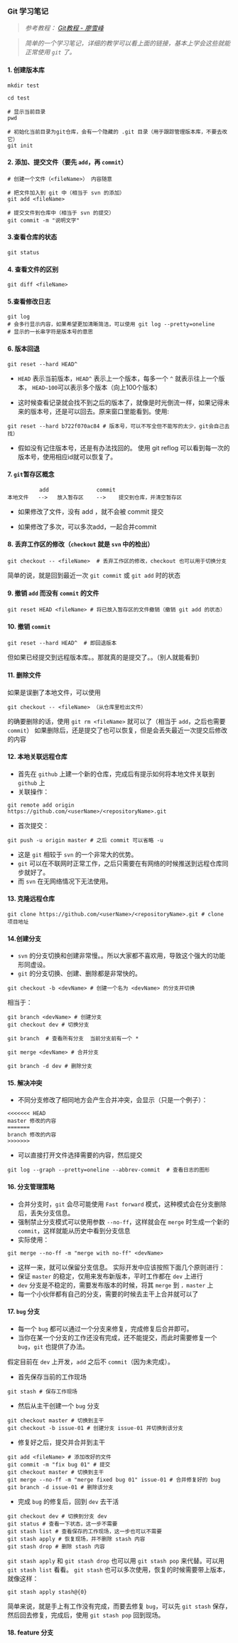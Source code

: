 ### Git 学习笔记

>*参考教程： [Git教程 - 廖雪峰](https://www.liaoxuefeng.com/wiki/0013739516305929606dd18361248578c67b8067c8c017b000 "https://www.liaoxuefeng.com/wiki/0013739516305929606dd18361248578c67b8067c8c017b000")*

>*简单的一个学习笔记，详细的教学可以看上面的链接，基本上学会这些就能正常使用 `git` 了。*
#### 1. 创建版本库
```
mkdir test

cd test

# 显示当前目录
pwd  

# 初始化当前目录为git仓库，会有一个隐藏的 .git 目录（用于跟踪管理版本库，不要去改它）
git init 
```

#### 2. 添加、提交文件（要先 `add`，再 `commit`）
```
# 创建一个文件（<fileName>） 内容随意
    
# 把文件加入到 git 中（相当于 svn 的添加）
git add <fileName>  

# 提交文件到仓库中（相当于 svn 的提交）
git commit -m "说明文字" 
```

#### 3.查看仓库的状态
```
git status
```

#### 4. 查看文件的区别
```
git diff <fileName>
```
 
#### 5.查看修改日志
```
git log
# 会多行显示内容，如果希望更加清晰简洁，可以使用 git log --pretty=oneline  
# 显示的一长串字符是版本号的意思
```

#### 6. 版本回退 
```
git reset --hard HEAD^
```

* `HEAD` 表示当前版本，`HEAD^` 表示上一个版本，每多一个 `^` 就表示往上一个版本，
`HEAD~100`可以表示多个版本（向上100个版本）

* 这时候查看记录就会找不到之后的版本了，就像是时光倒流一样，如果记得未来的版本号，还是可以回去。原来窗口里能看到。使用:
 
```
git reset --hard b722f070ac84 # 版本号，可以不写全但不能写的太少，git会自己去找）
```
* 假如没有记住版本号，还是有办法找回的。 使用 git reflog 可以看到每一次的版本号，使用相应id就可以恢复了。

#### 7. `git`暂存区概念
              add               commit
    本地文件   -->   放入暂存区    -->    提交到仓库，并清空暂存区

* 如果修改了文件，没有 add ，就不会被 commit 提交

* 如果修改了多次，可以多次add，一起合并commit

#### 8. 丢弃工作区的修改（`checkout` 就是 `svn` 中的检出）
```
git checkout -- <fileName>  # 丢弃工作区的修改，checkout 也可以用于切换分支
```
简单的说，就是回到最近一次 `git commit` 或 `git add` 时的状态

#### 9. 撤销 `add` 而没有 `commit` 的文件
```
git reset HEAD <fileName> # 将已放入暂存区的文件撤销（撤销 git add 的状态）
```

#### 10. 撤销 `commit`
```
git reset --hard HEAD^  # 即回退版本
```
但如果已经提交到远程版本库。。那就真的是提交了。。（别人就能看到）

#### 11. 删除文件

如果是误删了本地文件，可以使用 
```
git checkout -- <fileName> （从仓库里检出文件）
```
的确要删除的话，使用 `git rm <fileName>` 就可以了（相当于 `add`，之后也需要 `commit`）
如果删除后，还是提交了也可以恢复，但是会丢失最近一次提交后修改的内容

#### 12. 本地关联远程仓库
* 首先在 `github` 上建一个新的仓库，完成后有提示如何将本地文件关联到 `github` 上
* 关联操作：
```
git remote add origin https://github.com/<userName>/<repositoryName>.git
```
* 首次提交：
```
git push -u origin master # 之后 commit 可以省略 -u
```
* 这是 `git` 相较于 `svn` 的一个非常大的优势。
* `git` 可以在不联网时正常工作，之后只需要在有网络的时候推送到远程仓库同步就好了。
* 而 `svn` 在无网络情况下无法使用。

#### 13. 克隆远程仓库
```  
git clone https://github.com/<userName>/<repositoryName>.git # clone 项目地址
```

#### 14.创建分支
* `svn` 的分支切换和创建非常慢。。所以大家都不喜欢用，导致这个强大的功能形同虚设。
* `git` 的分支切换、创建、删除都是非常快的。
```
git checkout -b <devName> # 创建一个名为 <devName> 的分支并切换 
``` 
相当于：
```
git branch <devName> # 创建分支
git checkout dev # 切换分支
```
```
git branch  # 查看所有分支  当前分支前有一个 *
```
```
git merge <devName> # 合并分支
```
```
git branch -d dev # 删除分支
```

#### 15. 解决冲突
* 不同分支修改了相同地方会产生合并冲突，会显示（只是一个例子）：
```    
<<<<<<< HEAD
master 修改的内容
=======
branch 修改的内容
>>>>>>>
```
* 可以直接打开文件选择需要的内容，然后提交
```
git log --graph --pretty=oneline --abbrev-commit  # 查看日志的图形
```

#### 16. 分支管理策略
* 合并分支时，`git` 会尽可能使用 `Fast forward` 模式，这种模式会在分支删除后，丢失分支信息。
* 强制禁止分支模式可以使用参数 `--no-ff`，这样就会在 `merge` 时生成一个新的 `commit`，这样就能从历史中看到分支信息
* 实际使用： 
```
git merge --no-ff -m "merge with no-ff" <devName>
```
* 这样一来，就可以保留分支信息。
实际开发中应该按照下面几个原则进行：
* 保证 `master` 的稳定，仅用来发布新版本，平时工作都在 `dev` 上进行
* `dev` 分支是不稳定的，需要发布版本的时候，将其 `merge` 到 `，master` 上
* 每一个小伙伴都有自己的分支，需要的时候去主干上合并就可以了

#### 17. `bug` 分支
* 每一个 `bug` 都可以通过一个分支来修复，完成修复后合并即可。
* 当你在某一个分支的工作还没有完成，还不能提交，而此时需要修复一个 `bug`，`git` 也提供了办法。

假定目前在 `dev` 上开发，`add` 之后不 `commit`（因为未完成）。
* 首先保存当前的工作现场
```
git stash # 保存工作现场
```
* 然后从主干创建一个 `bug` 分支
```
git checkout master # 切换到主干
git checkout -b issue-01 # 创建分支 issue-01 并切换到该分支
```
* 修复好之后，提交并合并到主干
```
git add <fileName> # 添加改好的文件
git commit -m "fix bug 01" # 提交
git checkout master # 切换到主干
git merge --no-ff -m "merge fixed bug 01" issue-01 # 合并修复好的 bug
git branch -d issue-01 # 删除该分支
```
* 完成 `bug` 的修复后，回到 `dev` 去干活
```
git checkout dev # 切换到分支 dev
git status # 查看一下状态，这一步不需要
git stash list # 查看保存的工作现场，这一步也可以不需要
git stash apply # 恢复现场，并不删除 stash 内容
git stash drop # 删除 stash 内容
```
`git stash apply` 和 `git stash drop` 也可以用 `git stash pop` 来代替。可以用 `git stash list` 看看。
`git stash` 也可以多次使用，恢复的时候需要带上版本，就像这样：
```
git stash apply stash@{0}
```
简单来说，就是手上有工作没有完成，而要去修复 `bug`，可以先 `git stash` 保存，然后回去修复，完成后，使用 `git stash pop` 回到现场。

#### 18. feature 分支


 